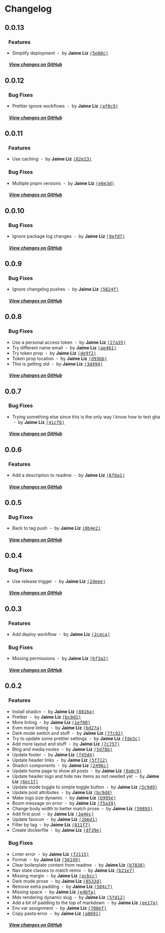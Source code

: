 # Changelog

## 0.0.13

### &nbsp;&nbsp;&nbsp;Features

- Simplify deployment &nbsp;-&nbsp; by **Jaime
  Liz**
  [<samp>(5e08c)</samp>](https://github.com/applogico/ui-bytes/commit/5e08cb8)

##### &nbsp;&nbsp;&nbsp;&nbsp;[View changes on GitHub](https://github.com/applogico/ui-bytes/compare/0.0.12...0.0.13)

## 0.0.12

### &nbsp;&nbsp;&nbsp;Bug Fixes

- Prettier ignore workflows &nbsp;-&nbsp; by
  **Jaime Liz**
  [<samp>(af0c9)</samp>](https://github.com/applogico/ui-bytes/commit/af0c950)

##### &nbsp;&nbsp;&nbsp;&nbsp;[View changes on GitHub](https://github.com/applogico/ui-bytes/compare/0.0.11...0.0.12)

## 0.0.11

### &nbsp;&nbsp;&nbsp;Features

- Use caching &nbsp;-&nbsp; by **Jaime Liz**
  [<samp>(82e23)</samp>](https://github.com/applogico/ui-bytes/commit/82e2344)

### &nbsp;&nbsp;&nbsp;Bug Fixes

- Multiple pnpm versions &nbsp;-&nbsp; by **Jaime
  Liz**
  [<samp>(e6e3d)</samp>](https://github.com/applogico/ui-bytes/commit/e6e3d51)

##### &nbsp;&nbsp;&nbsp;&nbsp;[View changes on GitHub](https://github.com/applogico/ui-bytes/compare/0.0.10...0.0.11)

## 0.0.10

### &nbsp;&nbsp;&nbsp;Bug Fixes

- Ignore package log changes &nbsp;-&nbsp; by
  **Jaime Liz**
  [<samp>(9efd7)</samp>](https://github.com/applogico/ui-bytes/commit/9efd7cc)

##### &nbsp;&nbsp;&nbsp;&nbsp;[View changes on GitHub](https://github.com/applogico/ui-bytes/compare/0.0.9...0.0.10)

## 0.0.9

### &nbsp;&nbsp;&nbsp;Bug Fixes

- Ignore changelog pushes &nbsp;-&nbsp; by **Jaime
  Liz**
  [<samp>(5824f)</samp>](https://github.com/applogico/ui-bytes/commit/5824f1a)

##### &nbsp;&nbsp;&nbsp;&nbsp;[View changes on GitHub](https://github.com/applogico/ui-bytes/compare/0.0.8...0.0.9)

## 0.0.8

### &nbsp;&nbsp;&nbsp;Bug Fixes

- Use a personal access token &nbsp;-&nbsp; by
  **Jaime Liz**
  [<samp>(27a35)</samp>](https://github.com/applogico/ui-bytes/commit/27a35be)
- Try different name email &nbsp;-&nbsp; by
  **Jaime Liz**
  [<samp>(ae461)</samp>](https://github.com/applogico/ui-bytes/commit/ae4614f)
- Try token prop &nbsp;-&nbsp; by **Jaime Liz**
  [<samp>(de9f2)</samp>](https://github.com/applogico/ui-bytes/commit/de9f2eb)
- Token prop location &nbsp;-&nbsp; by **Jaime
  Liz**
  [<samp>(d93bb)</samp>](https://github.com/applogico/ui-bytes/commit/d93bb87)
- This is getting old &nbsp;-&nbsp; by **Jaime
  Liz**
  [<samp>(3d494)</samp>](https://github.com/applogico/ui-bytes/commit/3d494f1)

##### &nbsp;&nbsp;&nbsp;&nbsp;[View changes on GitHub](https://github.com/applogico/ui-bytes/compare/0.0.7...0.0.8)

## 0.0.7

### &nbsp;&nbsp;&nbsp;Bug Fixes

- Trying something else since this is the only way
  I know how to test gha &nbsp;-&nbsp; by **Jaime
  Liz**
  [<samp>(41cf6)</samp>](https://github.com/applogico/ui-bytes/commit/41cf6cb)

##### &nbsp;&nbsp;&nbsp;&nbsp;[View changes on GitHub](https://github.com/applogico/ui-bytes/compare/0.0.6...0.0.7)

## 0.0.6

### &nbsp;&nbsp;&nbsp;Features

- Add a description to readme &nbsp;-&nbsp; by
  **Jaime Liz**
  [<samp>(6f0a1)</samp>](https://github.com/applogico/ui-bytes/commit/6f0a1af)

##### &nbsp;&nbsp;&nbsp;&nbsp;[View changes on GitHub](https://github.com/applogico/ui-bytes/compare/0.0.5...0.0.6)

## 0.0.5

### &nbsp;&nbsp;&nbsp;Bug Fixes

- Back to tag push &nbsp;-&nbsp; by **Jaime Liz**
  [<samp>(0b4e2)</samp>](https://github.com/applogico/ui-bytes/commit/0b4e285)

##### &nbsp;&nbsp;&nbsp;&nbsp;[View changes on GitHub](https://github.com/applogico/ui-bytes/compare/0.0.4...0.0.5)

## 0.0.4

### &nbsp;&nbsp;&nbsp;Bug Fixes

- Use release trigger &nbsp;-&nbsp; by **Jaime
  Liz**
  [<samp>(2deee)</samp>](https://github.com/applogico/ui-bytes/commit/2deee68)

##### &nbsp;&nbsp;&nbsp;&nbsp;[View changes on GitHub](https://github.com/applogico/ui-bytes/compare/0.0.3...0.0.4)

## 0.0.3

### &nbsp;&nbsp;&nbsp;Features

- Add deploy workflow &nbsp;-&nbsp; by **Jaime
  Liz**
  [<samp>(2ceca)</samp>](https://github.com/applogico/ui-bytes/commit/2ceca72)

### &nbsp;&nbsp;&nbsp;Bug Fixes

- Missing permissions &nbsp;-&nbsp; by **Jaime
  Liz**
  [<samp>(bf3a2)</samp>](https://github.com/applogico/ui-bytes/commit/bf3a2e0)

##### &nbsp;&nbsp;&nbsp;&nbsp;[View changes on GitHub](https://github.com/applogico/ui-bytes/compare/0.0.2...0.0.3)

## 0.0.2

### &nbsp;&nbsp;&nbsp;Features

- Install shadcn &nbsp;-&nbsp; by **Jaime Liz**
  [<samp>(8816a)</samp>](https://github.com/applogico/ui-bytes/commit/8816a6a)
- Prettier &nbsp;-&nbsp; by **Jaime Liz**
  [<samp>(bc0d2)</samp>](https://github.com/applogico/ui-bytes/commit/bc0d282)
- More linting &nbsp;-&nbsp; by **Jaime Liz**
  [<samp>(1ef80)</samp>](https://github.com/applogico/ui-bytes/commit/1ef80c1)
- Even more linting &nbsp;-&nbsp; by **Jaime Liz**
  [<samp>(bd27a)</samp>](https://github.com/applogico/ui-bytes/commit/bd27af6)
- Dark mode switch and stuff &nbsp;-&nbsp; by
  **Jaime Liz**
  [<samp>(7fc92)</samp>](https://github.com/applogico/ui-bytes/commit/7fc92eb)
- Try to update some prettier settings
  &nbsp;-&nbsp; by **Jaime Liz**
  [<samp>(fde3c)</samp>](https://github.com/applogico/ui-bytes/commit/fde3c01)
- Add more layout and stuff &nbsp;-&nbsp; by
  **Jaime Liz**
  [<samp>(7c757)</samp>](https://github.com/applogico/ui-bytes/commit/7c75732)
- Blog and media routes &nbsp;-&nbsp; by **Jaime
  Liz**
  [<samp>(5d78b)</samp>](https://github.com/applogico/ui-bytes/commit/5d78b81)
- Update footer &nbsp;-&nbsp; by **Jaime Liz**
  [<samp>(f45d4)</samp>](https://github.com/applogico/ui-bytes/commit/f45d494)
- Update header links &nbsp;-&nbsp; by **Jaime
  Liz**
  [<samp>(5f712)</samp>](https://github.com/applogico/ui-bytes/commit/5f7121c)
- Shadcn components &nbsp;-&nbsp; by **Jaime Liz**
  [<samp>(2496c)</samp>](https://github.com/applogico/ui-bytes/commit/2496ca1)
- Update home page to show all posts &nbsp;-&nbsp;
  by **Jaime Liz**
  [<samp>(0a0c9)</samp>](https://github.com/applogico/ui-bytes/commit/0a0c98b)
- Update header logo and hide nav items as not
  needed yet &nbsp;-&nbsp; by **Jaime Liz**
  [<samp>(6ec1f)</samp>](https://github.com/applogico/ui-bytes/commit/6ec1f17)
- Update mode toggle to simple toggle button
  &nbsp;-&nbsp; by **Jaime Liz**
  [<samp>(5c9d9)</samp>](https://github.com/applogico/ui-bytes/commit/5c9d9fe)
- Update post attributes &nbsp;-&nbsp; by **Jaime
  Liz**
  [<samp>(bc9dd)</samp>](https://github.com/applogico/ui-bytes/commit/bc9dd68)
- Make logo size dynamic &nbsp;-&nbsp; by **Jaime
  Liz**
  [<samp>(b995e)</samp>](https://github.com/applogico/ui-bytes/commit/b995e47)
- Boom message on error &nbsp;-&nbsp; by **Jaime
  Liz**
  [<samp>(f5a39)</samp>](https://github.com/applogico/ui-bytes/commit/f5a39d6)
- Change body width to better match prose
  &nbsp;-&nbsp; by **Jaime Liz**
  [<samp>(59893)</samp>](https://github.com/applogico/ui-bytes/commit/59893f1)
- Add first post &nbsp;-&nbsp; by **Jaime Liz**
  [<samp>(3a4ec)</samp>](https://github.com/applogico/ui-bytes/commit/3a4ecb8)
- Update favicon &nbsp;-&nbsp; by **Jaime Liz**
  [<samp>(1b6d1)</samp>](https://github.com/applogico/ui-bytes/commit/1b6d1ec)
- Filter by tag &nbsp;-&nbsp; by **Jaime Liz**
  [<samp>(011f7)</samp>](https://github.com/applogico/ui-bytes/commit/011f745)
- Create dockerfile &nbsp;-&nbsp; by **Jaime Liz**
  [<samp>(df39e)</samp>](https://github.com/applogico/ui-bytes/commit/df39ed8)

### &nbsp;&nbsp;&nbsp;Bug Fixes

- Linter error &nbsp;-&nbsp; by **Jaime Liz**
  [<samp>(f2115)</samp>](https://github.com/applogico/ui-bytes/commit/f2115e7)
- Format &nbsp;-&nbsp; by **Jaime Liz**
  [<samp>(56149)</samp>](https://github.com/applogico/ui-bytes/commit/56149f8)
- Clear boilerplate content from readme
  &nbsp;-&nbsp; by **Jaime Liz**
  [<samp>(b7838)</samp>](https://github.com/applogico/ui-bytes/commit/b7838ba)
- Nav state classes to match remix &nbsp;-&nbsp;
  by **Jaime Liz**
  [<samp>(b21e7)</samp>](https://github.com/applogico/ui-bytes/commit/b21e7d3)
- Missing margin &nbsp;-&nbsp; by **Jaime Liz**
  [<samp>(ecbcc)</samp>](https://github.com/applogico/ui-bytes/commit/ecbccd9)
- Dark mode prose &nbsp;-&nbsp; by **Jaime Liz**
  [<samp>(8533d)</samp>](https://github.com/applogico/ui-bytes/commit/8533dbc)
- Remove extra padding &nbsp;-&nbsp; by **Jaime
  Liz**
  [<samp>(504c7)</samp>](https://github.com/applogico/ui-bytes/commit/504c707)
- Missing space &nbsp;-&nbsp; by **Jaime Liz**
  [<samp>(e4bfa)</samp>](https://github.com/applogico/ui-bytes/commit/e4bfaf2)
- Mdx rendering dynamic slug &nbsp;-&nbsp; by
  **Jaime Liz**
  [<samp>(5fd12)</samp>](https://github.com/applogico/ui-bytes/commit/5fd1273)
- Add a bit of padding to the top of markdown
  &nbsp;-&nbsp; by **Jaime Liz**
  [<samp>(ee17a)</samp>](https://github.com/applogico/ui-bytes/commit/ee17a22)
- Env var assignment &nbsp;-&nbsp; by **Jaime
  Liz**
  [<samp>(700ef)</samp>](https://github.com/applogico/ui-bytes/commit/700efcc)
- Copy pasta error &nbsp;-&nbsp; by **Jaime Liz**
  [<samp>(a8691)</samp>](https://github.com/applogico/ui-bytes/commit/a86915e)

##### &nbsp;&nbsp;&nbsp;&nbsp;[View changes on GitHub](https://github.com/applogico/ui-bytes/compare/b02b682c22cc524483ae94b9d02ee0cabf203651...0.0.2)
